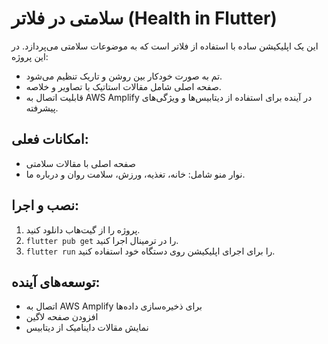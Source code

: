 # سلامتی در فلاتر (Health in Flutter)

این یک اپلیکیشن ساده با استفاده از فلاتر است که به موضوعات سلامتی می‌پردازد. در این پروژه:

- تم به صورت خودکار بین روشن و تاریک تنظیم می‌شود.
- صفحه اصلی شامل مقالات استاتیک با تصاویر و خلاصه.
- قابلیت اتصال به AWS Amplify در آینده برای استفاده از دیتابیس‌ها و ویژگی‌های پیشرفته.

## امکانات فعلی:
- صفحه اصلی با مقالات سلامتی
- نوار منو شامل: خانه، تغذیه، ورزش، سلامت روان و درباره ما.

## نصب و اجرا:
1. پروژه را از گیت‌هاب دانلود کنید.
2. `flutter pub get` را در ترمینال اجرا کنید.
3. `flutter run` را برای اجرای اپلیکیشن روی دستگاه خود استفاده کنید.

## توسعه‌های آینده:
- اتصال به AWS Amplify برای ذخیره‌سازی داده‌ها
- افزودن صفحه لاگین
- نمایش مقالات داینامیک از دیتابیس
